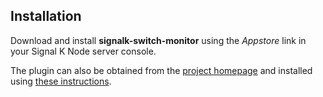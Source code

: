 ## Installation

Download and install __signalk-switch-monitor__ using the _Appstore_ link in your
Signal K Node server console.

The plugin can also be obtained from the 
[project homepage](https://github.com/preeve9534/signalk-switch-monitor)
and installed using
[these instructions](https://github.com/SignalK/signalk-server-node/blob/master/SERVERPLUGINS.md).
